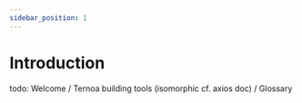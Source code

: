 ```yaml
---
sidebar_position: 1
---
```


# Introduction

todo: Welcome / Ternoa building tools (isomorphic cf. axios doc) / Glossary
